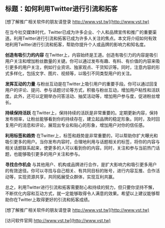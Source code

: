 ## **标题：如何利用Twitter进行引流和拓客**

[想了解推广相关软件的朋友请登录 http://www.vst.tw](http://www.vst.tw)

在当今社交媒体时代，Twitter已成为许多企业、个人和品牌宣传和推广的重要渠道。利用Twitter进行引流和拓客已成为许多人关注的焦点。本文将介绍如何有效地利用Twitter进行引流和拓客，帮助你提升个人或品牌的影响力和知名度。

**创造有吸引力的内容**
在Twitter上，内容始终是王道。创造有吸引力的内容是吸引用户关注和增加粉丝数量的关键。你可以通过发布有趣、有料、有价值的内容来吸引更多的用户关注，例如行业资讯、独家观点、干货知识等。同时，注意内容的形式多样化，包括文字、图片、视频等，以吸引不同类型用户的关注。

**发挥互动的力量**
与粉丝互动是在Twitter上吸引用户的重要手段。你可以通过回复用户的评论、提问、参与话题讨论等方式，积极与粉丝互动，增加用户粘性和活跃度。此外，还可以定期举办问答活动、抽奖活动等，增加用户参与度，促进粉丝增长。

**持续保持活跃**
在Twitter上，保持持续的活跃是非常重要的。定期更新内容，保持发布频率，让粉丝能够看到你的持续存在，建立起品牌的稳定形象。同时，及时回复用户的消息和评论，展现出专业和贴心的形象，增加用户对你的信任感。

**利用标签和趋势**
在Twitter上，标签和趋势是非常重要的，可以帮助你扩大曝光和吸引更多的用户。当你发布内容时，合理地利用与话题相关的标签，将你的内容与相关话题联系起来，使更多的人可以看到你的内容。同时，关注和参与当前热门话题，也能够吸引更多的用户关注和参与。

**寻找合作机会**
与其他用户、机构或品牌进行合作，是扩大影响力和吸引更多用户的有效途径。你可以寻找与自己相关、有共同目标的账号，进行内容互推、合作活动等，实现资源共享，共同拓展受众群体，实现互利共赢。

总之，利用Twitter进行引流和拓客需要耐心和持续的努力，但只要你坚持不懈，不断优化内容和互动方式，就一定能够取得令人满意的效果。希望以上建议能够帮助你在Twitter上取得更好的引流和拓客成绩。

[想了解推广相关软件的朋友请登录 http://www.vst.tw](http://www.vst.tw)


[访问软件官网 http://www.vst.tw](http://www.vst.tw)
